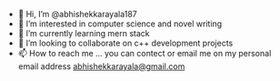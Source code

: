 - 👋 Hi, I’m @abhishekkarayala187
- 👀 I’m interested in computer science and novel writing
- 🌱 I’m currently learning mern stack
- 💞️ I’m looking to collaborate on c++ development projects
- 📫 How to reach me ...
  you can contect or email me on my personal email address
    abhishekkarayala@gmail.com

<!---
abhishekkarayala187/abhishekkarayala187 is a ✨ special ✨ repository because its `README.md` (this file) appears on your GitHub profile.
You can click the Preview link to take a look at your changes.
--->

